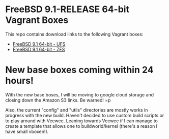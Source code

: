 # FreeBSD 9.1-RELEASE 64-bit Vagrant Boxes

This repo contains download links to the following Vagrant boxes:

* [FreeBSD 9.1 64-bit - UFS](https://s3.amazonaws.com/vagrant_boxen/freebsd_amd64_ufs.box)
* [FreeBSD 9.1 64-bit - ZFS](https://s3.amazonaws.com/vagrant_boxen/freebsd_amd64_zfs.box)

# New base boxes coming within 24 hours!

With the new base boses, I will be moving to google cloud storage and closing
down the Amazon S3 links. Be warned! =p

Also, the current "config" and "utils" directories are mostly works in progress
with the new build. Haven't decided to use custom build scripts or to play
around with Veewee. Leaning towards Veewee if I can manage to create a template
that allows one to buildworld/kernel (there's a reason I have small vboxen!).
